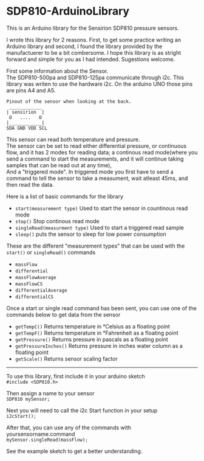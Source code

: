 # SDP810-ArduinoLibrary
This is an Arduino library for the Sensirion SDP810 pressure sensors.

I wrote this library for 2 reasons. First, to get some practice writing an Arduino library and second, I found the library provided by the manufactuerer to be a bit combersome.
I hope this library is as stright forward and simple for you as I had intended. Sugestions welcome. 

First some information about the Sensor.  
The SDP810-500pa and SDP810-125pa communicate through i2c. 
This library was writen to use the hardware i2c. 
On the arduino UNO those pins are pins A4 and A5.

```
Pinout of the sensor when looking at the back.
 ____________
| sensirion  |
 O   ....   O
|____________|
SDA GND VDD SCL
```


This sensor can read both temperature and pressure.  
The sensor can be set to read either differential pressure, or continuous flow, and it has 2 modes for reading data; a continous read mode(where you send a command to start the measurements, and it will continue taking samples that can be read out at any time),  
And a "triggered mode". In triggered mode you first have to send a command to tell the sensor to take a measument, wait atleast 45ms, 
and then read the data. 


Here is a list of basic commands for the library
- `start(measurement type)`	Used to start the sensor in countinous read mode	
- `stop()`	  Stop continous read mode
- `singleRead(measurment type)`	Used to start a triggered read sample
- `sleep()`  puts the sensor to sleep for low power consumption

These are the different "measurement types" that can be used with the `start()` or `singleRead()` commands  
- `massFlow`  	
- `differential`  
- `massFlowAverage`  
- `massFlowCS`	 
- `differentialAverage`  	
- `differentialCS`  

Once a start or single read command has been sent, you can use one of the commands below to get data from the sensor
- `getTempC()` 	Returns temperature in °Celsius as a floating point  
- `getTempF()`	Returns temperature in °Fahrenheit as a floating point  
- `getPressure()`	Returns pressure in pascals as a floating point  
- `getPressureInches()`	Returns pressure in inches water column as a floating point  
- `getScale()`	Returns sensor scaling factor  

---
To use this library, first include it in your arduino sketch  
`#include <SDP810.h>`

Then assign a name to your sensor  
`SDP810 mySensor;`

Next you will need to call the i2c Start function in your setup  
`i2cStart();`  

After that, you can use any of the commands with yoursensorname.command  
`mySensor.singleRead(massFlow);`

See the example sketch to get a better understanding.

